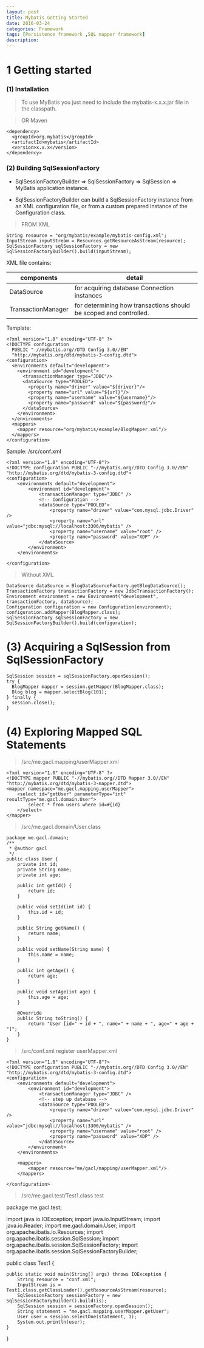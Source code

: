 ```yaml
---
layout: post
title: Mybatis Getting Started
date: 2016-03-24
categories: Framework
tags: [Persistence framework ,SQL mapper framework]
description: 
---
```


# 1 Getting started

### (1) Installation
> To use MyBatis you just need to include the mybatis-x.x.x.jar file in the classpath.

> OR Maven

	<dependency>
	  <groupId>org.mybatis</groupId>
	  <artifactId>mybatis</artifactId>
	  <version>x.x.x</version>
	</dependency>

### (2) Building SqlSessionFactory 

- SqlSessionFactoryBuilder => SqlSessionFactory => SqlSession => MyBatis application instance. 

- SqlSessionFactoryBuilder can build a SqlSessionFactory instance from an XML configuration file, or from a custom prepared instance of the Configuration class.

> FROM XML

	String resource = "org/mybatis/example/mybatis-config.xml";
	InputStream inputStream = Resources.getResourceAsStream(resource);
	SqlSessionFactory sqlSessionFactory = new SqlSessionFactoryBuilder().build(inputStream);
 
XML file contains:

components|detail
---|---
DataSource |  for acquiring database Connection instances	
TransactionManager |  for determining how transactions should be scoped and controlled. 	

Template:

	<?xml version="1.0" encoding="UTF-8" ?>
	<!DOCTYPE configuration
	  PUBLIC "-//mybatis.org//DTD Config 3.0//EN"
	  "http://mybatis.org/dtd/mybatis-3-config.dtd">
	<configuration>
	  <environments default="development">
	    <environment id="development">
	      <transactionManager type="JDBC"/>
	      <dataSource type="POOLED">
	        <property name="driver" value="${driver}"/>
	        <property name="url" value="${url}"/>
	        <property name="username" value="${username}"/>
	        <property name="password" value="${password}"/>
	      </dataSource>
	    </environment>
	  </environments>
	  <mappers>
	    <mapper resource="org/mybatis/example/BlogMapper.xml"/>
	  </mappers>
	</configuration>

Sample: /src/conf.xml

	<?xml version="1.0" encoding="UTF-8"?>
	<!DOCTYPE configuration PUBLIC "-//mybatis.org//DTD Config 3.0//EN" "http://mybatis.org/dtd/mybatis-3-config.dtd">
	<configuration>
	    <environments default="development">
	        <environment id="development">
	            <transactionManager type="JDBC" />
	            <!-- Configuration -->
	            <dataSource type="POOLED">
	                <property name="driver" value="com.mysql.jdbc.Driver" />
	                <property name="url" value="jdbc:mysql://localhost:3306/mybatis" />
	                <property name="username" value="root" />
	                <property name="password" value="XDP" />
	            </dataSource>
	        </environment>
	    </environments>
	    
	</configuration>

>Without XML 

	DataSource dataSource = BlogDataSourceFactory.getBlogDataSource();
	TransactionFactory transactionFactory = new JdbcTransactionFactory();
	Environment environment = new Environment("development", transactionFactory, dataSource);
	Configuration configuration = new Configuration(environment);
	configuration.addMapper(BlogMapper.class);
	SqlSessionFactory sqlSessionFactory = new SqlSessionFactoryBuilder().build(configuration);

# (3) Acquiring a SqlSession from SqlSessionFactory

	SqlSession session = sqlSessionFactory.openSession();
	try {
	  BlogMapper mapper = session.getMapper(BlogMapper.class);
	  Blog blog = mapper.selectBlog(101);
	} finally {
	  session.close();
	}	

# (4) Exploring Mapped SQL Statements

> /src/me.gacl.mapping/userMapper.xml

	<?xml version="1.0" encoding="UTF-8" ?>
	<!DOCTYPE mapper PUBLIC "-//mybatis.org//DTD Mapper 3.0//EN" "http://mybatis.org/dtd/mybatis-3-mapper.dtd">
	<mapper namespace="me.gacl.mapping.userMapper">
		<select id="getUser" parameterType="int" resultType="me.gacl.domain.User">
	        select * from users where id=#{id}
	    </select>
	</mapper>	

> /src/me.gacl.domain/User.class

	package me.gacl.domain;
	/**
	 * @author gacl
	 */
	public class User {
	    private int id;
	    private String name;
	    private int age;

	    public int getId() {
	        return id;
	    }

	    public void setId(int id) {
	        this.id = id;
	    }

	    public String getName() {
	        return name;
	    }

	    public void setName(String name) {
	        this.name = name;
	    }

	    public int getAge() {
	        return age;
	    }

	    public void setAge(int age) {
	        this.age = age;
	    }

	    @Override
	    public String toString() {
	        return "User [id=" + id + ", name=" + name + ", age=" + age + "]";
	    }
	}

>/src/conf.xml  register userMapper.xml 

	<?xml version="1.0" encoding="UTF-8"?>
	<!DOCTYPE configuration PUBLIC "-//mybatis.org//DTD Config 3.0//EN" "http://mybatis.org/dtd/mybatis-3-config.dtd">
	<configuration>
	    <environments default="development">
	        <environment id="development">
	            <transactionManager type="JDBC" />
	            <!-- step up database -->
	            <dataSource type="POOLED">
	                <property name="driver" value="com.mysql.jdbc.Driver" />
	                <property name="url" value="jdbc:mysql://localhost:3306/mybatis" />
	                <property name="username" value="root" />
	                <property name="password" value="XDP" />
	            </dataSource>
	        </environment>
	    </environments>
	    
	    <mappers>
	        <mapper resource="me/gacl/mapping/userMapper.xml"/>
	    </mappers>
	    
	</configuration>

> /src/me.gacl.test/Test1.class  test

package me.gacl.test;

import java.io.IOException;
import java.io.InputStream;
import java.io.Reader;
import me.gacl.domain.User;
import org.apache.ibatis.io.Resources;
import org.apache.ibatis.session.SqlSession;
import org.apache.ibatis.session.SqlSessionFactory;
import org.apache.ibatis.session.SqlSessionFactoryBuilder;

public class Test1 {

    public static void main(String[] args) throws IOException {
        String resource = "conf.xml";
        InputStream is = Test1.class.getClassLoader().getResourceAsStream(resource);
        SqlSessionFactory sessionFactory = new SqlSessionFactoryBuilder().build(is);
        SqlSession session = sessionFactory.openSession();
        String statement = "me.gacl.mapping.userMapper.getUser";
        User user = session.selectOne(statement, 1);
        System.out.println(user);
    }
} 

